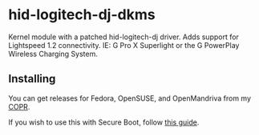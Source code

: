 # hid-logitech-dj-dkms
Kernel module with a patched hid-logitech-dj driver. Adds support for Lightspeed 1.2 connectivity. IE: G Pro X Superlight or the G PowerPlay Wireless Charging System.

## Installing

You can get releases for Fedora, OpenSUSE, and OpenMandriva from my [COPR](https://copr.fedorainfracloud.org/coprs/kylegospo/hid-logitech-dj-dkms/).

If you wish to use this with Secure Boot, follow [this guide](https://gist.github.com/KyleGospo/9adbe078d1d7f160ae43c091df98f773).